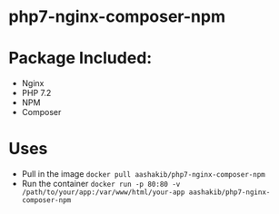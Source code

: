 # php7-nginx-composer-npm

# Package Included:
- Nginx
- PHP 7.2
- NPM
- Composer

# Uses
- Pull in the image
`docker pull aashakib/php7-nginx-composer-npm`
- Run the container
`docker run -p 80:80 -v /path/to/your/app:/var/www/html/your-app aashakib/php7-nginx-composer-npm`

